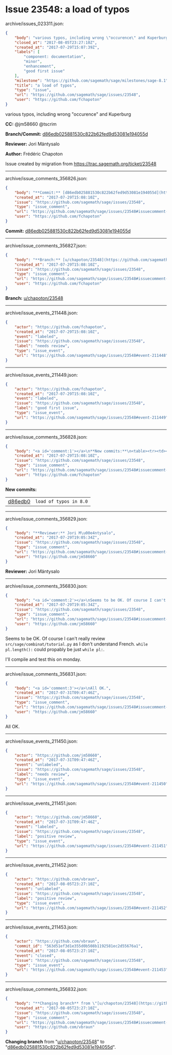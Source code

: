 # Issue 23548: a load of typos

archive/issues_023311.json:
```json
{
    "body": "various typos, including wrong \"occurence\" and Kuperburg\n\n**CC:**  @jm58660 @tscrim\n\n**Branch/Commit:** [d86edb025881530c822b62fed9d53081e194055d](https://github.com/sagemath/sagetrac-mirror/commit/d86edb025881530c822b62fed9d53081e194055d)\n\n**Reviewer:** Jori M\u00e4ntysalo\n\n**Author:** Fr\u00e9d\u00e9ric Chapoton\n\nIssue created by migration from https://trac.sagemath.org/ticket/23548\n\n",
    "closed_at": "2017-08-05T23:27:10Z",
    "created_at": "2017-07-29T15:07:39Z",
    "labels": [
        "component: documentation",
        "minor",
        "enhancement",
        "good first issue"
    ],
    "milestone": "https://github.com/sagemath/sage/milestones/sage-8.1",
    "title": "a load of typos",
    "type": "issue",
    "url": "https://github.com/sagemath/sage/issues/23548",
    "user": "https://github.com/fchapoton"
}
```
various typos, including wrong "occurence" and Kuperburg

**CC:**  @jm58660 @tscrim

**Branch/Commit:** [d86edb025881530c822b62fed9d53081e194055d](https://github.com/sagemath/sagetrac-mirror/commit/d86edb025881530c822b62fed9d53081e194055d)

**Reviewer:** Jori Mäntysalo

**Author:** Frédéric Chapoton

Issue created by migration from https://trac.sagemath.org/ticket/23548





---

archive/issue_comments_356826.json:
```json
{
    "body": "**Commit:** [d86edb025881530c822b62fed9d53081e194055d](https://github.com/sagemath/sagetrac-mirror/commit/d86edb025881530c822b62fed9d53081e194055d)",
    "created_at": "2017-07-29T15:08:10Z",
    "issue": "https://github.com/sagemath/sage/issues/23548",
    "type": "issue_comment",
    "url": "https://github.com/sagemath/sage/issues/23548#issuecomment-356826",
    "user": "https://github.com/fchapoton"
}
```

**Commit:** [d86edb025881530c822b62fed9d53081e194055d](https://github.com/sagemath/sagetrac-mirror/commit/d86edb025881530c822b62fed9d53081e194055d)



---

archive/issue_comments_356827.json:
```json
{
    "body": "**Branch:** [u/chapoton/23548](https://github.com/sagemath/sagetrac-mirror/tree/u/chapoton/23548)",
    "created_at": "2017-07-29T15:08:10Z",
    "issue": "https://github.com/sagemath/sage/issues/23548",
    "type": "issue_comment",
    "url": "https://github.com/sagemath/sage/issues/23548#issuecomment-356827",
    "user": "https://github.com/fchapoton"
}
```

**Branch:** [u/chapoton/23548](https://github.com/sagemath/sagetrac-mirror/tree/u/chapoton/23548)



---

archive/issue_events_211448.json:
```json
{
    "actor": "https://github.com/fchapoton",
    "created_at": "2017-07-29T15:08:10Z",
    "event": "labeled",
    "issue": "https://github.com/sagemath/sage/issues/23548",
    "label": "needs review",
    "type": "issue_event",
    "url": "https://github.com/sagemath/sage/issues/23548#event-211448"
}
```



---

archive/issue_events_211449.json:
```json
{
    "actor": "https://github.com/fchapoton",
    "created_at": "2017-07-29T15:08:10Z",
    "event": "labeled",
    "issue": "https://github.com/sagemath/sage/issues/23548",
    "label": "good first issue",
    "type": "issue_event",
    "url": "https://github.com/sagemath/sage/issues/23548#event-211449"
}
```



---

archive/issue_comments_356828.json:
```json
{
    "body": "<a id='comment:1'></a>\n**New commits:**\n<table><tr><td><a href=\"https://github.com/sagemath/sagetrac-mirror/commit/d86edb025881530c822b62fed9d53081e194055d\">d86edb0</a></td><td><code>load of typos in 8.0</code></td></tr></table>\n",
    "created_at": "2017-07-29T15:08:10Z",
    "issue": "https://github.com/sagemath/sage/issues/23548",
    "type": "issue_comment",
    "url": "https://github.com/sagemath/sage/issues/23548#issuecomment-356828",
    "user": "https://github.com/fchapoton"
}
```

<a id='comment:1'></a>
**New commits:**
<table><tr><td><a href="https://github.com/sagemath/sagetrac-mirror/commit/d86edb025881530c822b62fed9d53081e194055d">d86edb0</a></td><td><code>load of typos in 8.0</code></td></tr></table>




---

archive/issue_comments_356829.json:
```json
{
    "body": "**Reviewer:** Jori M\u00e4ntysalo",
    "created_at": "2017-07-29T19:05:34Z",
    "issue": "https://github.com/sagemath/sage/issues/23548",
    "type": "issue_comment",
    "url": "https://github.com/sagemath/sage/issues/23548#issuecomment-356829",
    "user": "https://github.com/jm58660"
}
```

**Reviewer:** Jori Mäntysalo



---

archive/issue_comments_356830.json:
```json
{
    "body": "<a id='comment:2'></a>\nSeems to be OK. Of course I can't really review `src/sage/combinat/tutorial.py` as I don't understand French. `while pl.length():` could propably be just `while pl:`.\n\nI'll compile and test this on monday.",
    "created_at": "2017-07-29T19:05:34Z",
    "issue": "https://github.com/sagemath/sage/issues/23548",
    "type": "issue_comment",
    "url": "https://github.com/sagemath/sage/issues/23548#issuecomment-356830",
    "user": "https://github.com/jm58660"
}
```

<a id='comment:2'></a>
Seems to be OK. Of course I can't really review `src/sage/combinat/tutorial.py` as I don't understand French. `while pl.length():` could propably be just `while pl:`.

I'll compile and test this on monday.



---

archive/issue_comments_356831.json:
```json
{
    "body": "<a id='comment:3'></a>\nAll OK.",
    "created_at": "2017-07-31T09:47:46Z",
    "issue": "https://github.com/sagemath/sage/issues/23548",
    "type": "issue_comment",
    "url": "https://github.com/sagemath/sage/issues/23548#issuecomment-356831",
    "user": "https://github.com/jm58660"
}
```

<a id='comment:3'></a>
All OK.



---

archive/issue_events_211450.json:
```json
{
    "actor": "https://github.com/jm58660",
    "created_at": "2017-07-31T09:47:46Z",
    "event": "unlabeled",
    "issue": "https://github.com/sagemath/sage/issues/23548",
    "label": "needs review",
    "type": "issue_event",
    "url": "https://github.com/sagemath/sage/issues/23548#event-211450"
}
```



---

archive/issue_events_211451.json:
```json
{
    "actor": "https://github.com/jm58660",
    "created_at": "2017-07-31T09:47:46Z",
    "event": "labeled",
    "issue": "https://github.com/sagemath/sage/issues/23548",
    "label": "positive review",
    "type": "issue_event",
    "url": "https://github.com/sagemath/sage/issues/23548#event-211451"
}
```



---

archive/issue_events_211452.json:
```json
{
    "actor": "https://github.com/vbraun",
    "created_at": "2017-08-05T23:27:10Z",
    "event": "unlabeled",
    "issue": "https://github.com/sagemath/sage/issues/23548",
    "label": "positive review",
    "type": "issue_event",
    "url": "https://github.com/sagemath/sage/issues/23548#event-211452"
}
```



---

archive/issue_events_211453.json:
```json
{
    "actor": "https://github.com/vbraun",
    "commit_id": "563d51ef3d1e355d0b508b1192581ec2d55676a1",
    "created_at": "2017-08-05T23:27:10Z",
    "event": "closed",
    "issue": "https://github.com/sagemath/sage/issues/23548",
    "type": "issue_event",
    "url": "https://github.com/sagemath/sage/issues/23548#event-211453"
}
```



---

archive/issue_comments_356832.json:
```json
{
    "body": "**Changing branch** from \"[u/chapoton/23548](https://github.com/sagemath/sagetrac-mirror/tree/u/chapoton/23548)\" to \"[d86edb025881530c822b62fed9d53081e194055d](https://github.com/sagemath/sagetrac-mirror/commit/d86edb025881530c822b62fed9d53081e194055d)\".",
    "created_at": "2017-08-05T23:27:10Z",
    "issue": "https://github.com/sagemath/sage/issues/23548",
    "type": "issue_comment",
    "url": "https://github.com/sagemath/sage/issues/23548#issuecomment-356832",
    "user": "https://github.com/vbraun"
}
```

**Changing branch** from "[u/chapoton/23548](https://github.com/sagemath/sagetrac-mirror/tree/u/chapoton/23548)" to "[d86edb025881530c822b62fed9d53081e194055d](https://github.com/sagemath/sagetrac-mirror/commit/d86edb025881530c822b62fed9d53081e194055d)".
